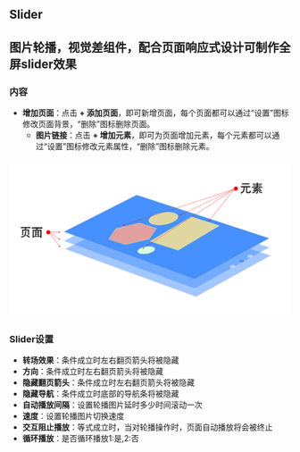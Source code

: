 ## Slider
## 图片轮播，视觉差组件，配合页面响应式设计可制作全屏slider效果

### 内容
  - **增加页面**：点击 **+ 添加页面**，即可新增页面，每个页面都可以通过“设置”图标修改页面背景，“删除”图标删除页面。
    - **图片链接**：点击 **+ 增加元素**，即可为页面增加元素，每个元素都可以通过“设置”图标修改元素属性，“删除”图标删除元素。
  
<img src="/images/flow/slider.svg" style="width: 600px" />

### Slider设置    
  - **转场效果**：条件成立时左右翻页箭头将被隐藏
  - **方向**：条件成立时左右翻页箭头将被隐藏
  - **隐藏翻页箭头**：条件成立时左右翻页箭头将被隐藏
  - **隐藏导航**：条件成立时底部的导航条将被隐藏
  - **自动播放间隔**：设置轮播图片延时多少时间滚动一次
  - **速度**：设置轮播图片切换速度
  - **交互阻止播放**：等式成立时，当对轮播操作时，页面自动播放将会被终止
  - **循环播放**：是否循环播放1:是,2:否

